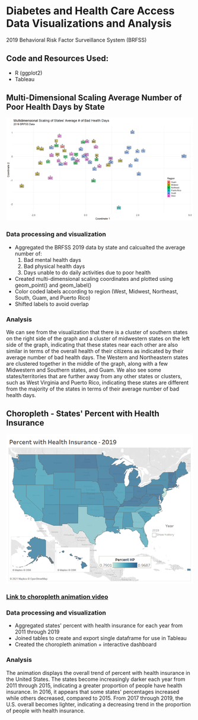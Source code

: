 # Diabetes and Health Care Access Data Visualizations and Analysis
2019 Behavioral Risk Factor Surveillance System (BRFSS)

## Code and Resources Used:
* R (ggplot2)
* Tableau

## Multi-Dimensional Scaling Average Number of Poor Health Days by State
![Multi-Dimensional Scaling](https://github.com/chelseako/brfss_2019/blob/main/MDS_State_Avg_Bad_Health_Days.png)
### Data processing and visualization
* Aggregated the BRFSS 2019 data by state and calcualted the average number of:
    1. Bad mental health days
    2. Bad physical health days
    3. Days unable to do daily activities due to poor health
* Created multi-dimensional scaling coordinates and plotted using geom_point() and geom_label()
* Color coded labels according to region (West, Midwest, Northeast, South, Guam, and Puerto Rico)
* Shifted labels to avoid overlap

### Analysis
We can see from the visualization that there is a cluster of southern states on the right side of the graph and a cluster of midwestern states on the left side of the graph, indicating that these states near each other are also similar in terms of the overall health of their citizens as indicated by their average number of bad health days. The Western and Northeastern states are clustered together in the middle of the graph, along with a few Midwestern and Southern states, and Guam. We also see some states/territories that are further away from any other states or clusters, such as West Virginia and Puerto Rico, indicating these states are different from the majority of the states in terms of their average number of bad health days.

## Choropleth - States' Percent with Health Insurance

![Percent with health insurance](https://github.com/chelseako/brfss_2019/blob/main/statePercentHealthInsurance2019.png)

### [Link to choropleth animation video](https://youtu.be/acC3c1pTr3k)
### Data processing and visualization
* Aggregated states' percent with health insurance for each year from 2011 through 2019
* Joined tables to create and export single dataframe for use in Tableau
* Created the choropleth animation + interactive dashboard

### Analysis
The animation displays the overall trend of percent with health insurance in the United States.  The states become increasingly darker each year from 2011 through 2015, indicating a greater proportion of people have health insurance. In 2016, it appears that some states' percentages increased while others decreased, compared to 2015. From 2017 through 2019, the U.S. overall becomes lighter, indicating a decreasing trend in the proportion of people with health insurance. 


